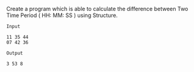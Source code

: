 Create a program which is able to calculate the difference between Two Time Period ( HH: MM: SS ) using Structure.  

`Input`
```
11 35 44
07 42 36
```

`Output`
```
3 53 8
```
